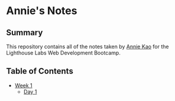 # Annie's Notes

## Summary 
This repository contains all of the notes taken by [Annie Kao](https://github.com/anniekao/) for the Lighthouse Labs Web Development Bootcamp.

## Table of Contents

* [Week 1](/Week_1)
  * [Day 1](/Week_1/Day_1)